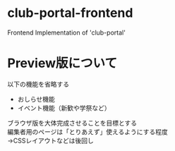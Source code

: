 # club-portal-frontend
Frontend Implementation of 'club-portal'

# Preview版について

以下の機能を省略する

- おしらせ機能
- イベント機能（新歓や学祭など）

ブラウザ版を大体完成させることを目標とする\
編集者用のページは「とりあえず」使えるようにする程度\
→CSSレイアウトなどは後回し
